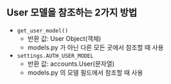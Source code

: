 ## User 모델을 참조하는 2가지 방법

- `get_user_model()`
    - 반환 값: User Object(객체)
    - models.py 가 아닌 다른 모든 곳에서 참조할 때 사용
- `settings.AUTH_USER_MODEL`
    - 반환 값: accounts.User(문자열)
    - models.py 의 모델 필드에서 참조할 때 사용